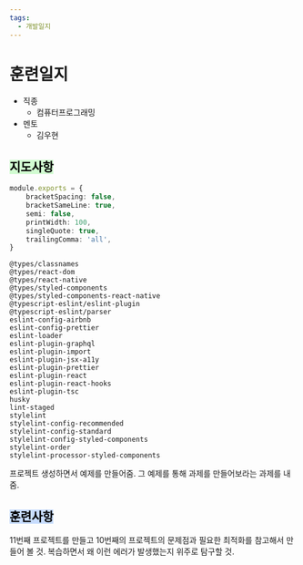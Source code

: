```yaml
---
tags:
  - 개발일지
---
```

# 훈련일지

- 직종
	- 컴퓨터프로그래밍
- 멘토
	- 김우현
## <mark style="background: #BBFABBA6;">지도사항</mark>

```typescript
module.exports = { 
	bracketSpacing: false, 
	bracketSameLine: true, 
	semi: false, 
	printWidth: 100, 
	singleQuote: true, 
	trailingComma: 'all', 
}
```

```text
@types/classnames 
@types/react-dom 
@types/react-native 
@types/styled-components 
@types/styled-components-react-native 
@typescript-eslint/eslint-plugin 
@typescript-eslint/parser 
eslint-config-airbnb 
eslint-config-prettier 
eslint-loader 
eslint-plugin-graphql 
eslint-plugin-import 
eslint-plugin-jsx-a11y 
eslint-plugin-prettier 
eslint-plugin-react 
eslint-plugin-react-hooks 
eslint-plugin-tsc 
husky 
lint-staged 
stylelint 
stylelint-config-recommended 
stylelint-config-standard 
stylelint-config-styled-components 
stylelint-order 
stylelint-processor-styled-components

```

프로젝트 생성하면서 예제를 만들어줌. 그 예제를 통해 과제를 만들어보라는 과제를 내줌.
## <mark style="background: #ADCCFFA6;">훈련사항</mark>

11번째 프로젝트를 만들고 10번째의 프로젝트의 문제점과 필요한 최적화를 참고해서 만들어 볼 것.
복습하면서 왜 이런 에러가 발생했는지 위주로 탐구할 것.